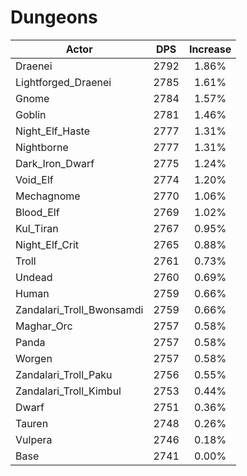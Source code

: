 # Dungeons
| Actor | DPS | Increase |
|---|:---:|:---:|
|Draenei|2792|1.86%|
|Lightforged_Draenei|2785|1.61%|
|Gnome|2784|1.57%|
|Goblin|2781|1.46%|
|Night_Elf_Haste|2777|1.31%|
|Nightborne|2777|1.31%|
|Dark_Iron_Dwarf|2775|1.24%|
|Void_Elf|2774|1.20%|
|Mechagnome|2770|1.06%|
|Blood_Elf|2769|1.02%|
|Kul_Tiran|2767|0.95%|
|Night_Elf_Crit|2765|0.88%|
|Troll|2761|0.73%|
|Undead|2760|0.69%|
|Human|2759|0.66%|
|Zandalari_Troll_Bwonsamdi|2759|0.66%|
|Maghar_Orc|2757|0.58%|
|Panda|2757|0.58%|
|Worgen|2757|0.58%|
|Zandalari_Troll_Paku|2756|0.55%|
|Zandalari_Troll_Kimbul|2753|0.44%|
|Dwarf|2751|0.36%|
|Tauren|2748|0.26%|
|Vulpera|2746|0.18%|
|Base|2741|0.00%|

